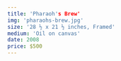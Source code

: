 ```yaml
---
title: 'Pharaoh's Brew'
img: 'pharaohs-brew.jpg'
size: '28 ½ x 21 ½ inches, Framed'
medium: 'Oil on canvas'
date: 2008
price: $500
---
```


